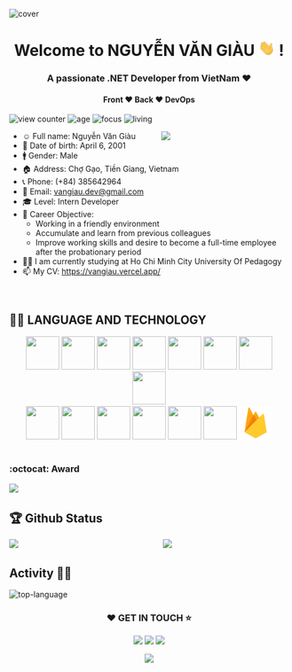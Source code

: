 ![cover](https://user-images.githubusercontent.com/75024999/158497699-b914ff2f-9f0a-4955-87fb-637548fde88b.png)

<h1 align="center"> Welcome to NGUYỄN VĂN GIÀU <img src="https://raw.githubusercontent.com/ABSphreak/ABSphreak/master/gifs/Hi.gif" width="30px"> ! </h1>

<h3 align="center">A passionate .NET Developer from VietNam  ❤</h3>
<h4 align="center">Front ❤ Back ❤ DevOps</h3> 

![view counter](https://komarev.com/ghpvc/?username=vangiaudev&label=Profile%20views&color=0e75b6&style=flat-square)
![age](https://img.shields.io/badge/age-20-blue)
![focus](https://img.shields.io/badge/focus-FullStack-brightgreen)
![living](https://img.shields.io/badge/living-HoChiMinhCity-3c9)

<img align='right' src="https://media.giphy.com/media/M9gbBd9nbDrOTu1Mqx/giphy.gif" width="230">

-  ☺ Full name: Nguyễn Văn Giàu
- 📅 Date of birth:  April 6, 2001
- 🚹 Gender: Male
- 🏠 Address: Chợ Gạo, Tiền Giang, Vietnam
- 📞 Phone: (+84) 385642964
- 📧 Email: vangiau.dev@gmail.com
- 🎓 Level: Intern Developer
- 👯 Career Objective:
    + Working in a friendly environment
    + Accumulate and learn from previous colleagues
    + Improve working skills and desire to become a full-time employee after the probationary period
- 👨‍🎓 I am currently studying at Ho Chi Minh City University Of Pedagogy
- 📫 My CV: https://vangiau.vercel.app/
<br />


## 👨‍💻 LANGUAGE AND TECHNOLOGY

<div align="center">
  
<img src="https://github.com/Subhampreet/Subhampreet/blob/master/logos/c++.png?raw=true" height="60" width="60">
<img src="https://github.com/Subhampreet/Subhampreet/blob/master/logos/JS.png?raw=true" height="60" width="60">
<img src="https://cdn.iconscout.com/icon/free/png-512/node-js-1174925.png" height="60" width="60">
<img src="https://i.imgur.com/ZxsaMVA.png?raw=true" height="60" width="60">
<img src="https://github.com/Subhampreet/Subhampreet/blob/master/logos/css.png?raw=true" height="60" width="60">
<img src="https://github.com/Subhampreet/Subhampreet/blob/master/logos/html.png?raw=true" height="60" width="60">
<img src="https://vangiaudev.github.io/PersonalBlog/img/logo-photoshop.png?raw=true" height="60" width="60">
<img src="https://vangiaudev.github.io/PersonalBlog/img/logo-csharp.png" height="60" width="60">

<br>

<img src="https://vangiaudev.github.io/PersonalBlog/img/logo-java.png?raw=true" height="60" width="60">
<img src="https://github.com/Subhampreet/Subhampreet/blob/master/logos/sql.png?raw=true" height="60" width="60">
<img src="https://vangiaudev.github.io/PersonalBlog/img/logo-javascript.png?raw=true" height="60" width="60">
<img src="https://vangiaudev.github.io/PersonalBlog/img/logo-html.png?raw=true" height="60" width="60">
<img src="https://github.com/Subhampreet/Subhampreet/blob/master/logos/vs.png?raw=true" height="60" width="60">
<img src="https://github.com/Subhampreet/Subhampreet/blob/master/logos/bootstrap.png?raw=true" height="60" width="60">
<img height="60" src="https://raw.githubusercontent.com/github/explore/80688e429a7d4ef2fca1e82350fe8e3517d3494d/topics/firebase/firebase.png">

</div>

<br >

### :octocat: Award
<img  src="https://user-images.githubusercontent.com/75024999/197905302-0ff7eed3-8df2-4d10-812c-a4301b7e1746.jpg" width="50%" >

## 🏆 Github Status

<img  src="https://github-readme-stats.vercel.app/api?username=vangiaudev&show_icons=true&hide_border=true&theme=tokyonight" width="45%" align="right" >
<img  src="https://github-readme-streak-stats.herokuapp.com/?user=vangiaudev&theme=tokyonight" width="45%" >
<br>


## Activity 👩‍💻

![top-language](https://github-readme-stats.vercel.app/api/top-langs?username=vangiaudev&count_private=true&show_icons=true&locale=en&layout=compact&theme=tokyonight) 


<div align="center">
  
  
  

### ❤️  GET IN TOUCH  ⭐


[<img src="https://img.shields.io/badge/instagram-%23E4405F.svg?&style=for-the-badge&logo=instagram&logoColor=white">](https://www.instagram.com/vangiau.dev)
[<img src="https://img.shields.io/badge/facebook-%231877F2.svg?&style=for-the-badge&logo=facebook&logoColor=white">](https://www.facebook.com/vangiau.dev)
[<img src="https://img.shields.io/badge/Portfolio-%23000000.svg?&style=for-the-badge">](https://vangiaudev.github.io/PersonalBlog/index.html)


<a href="https://vangiaudev.github.io/MyMusicPlayer/Media/index.html"><img height="50" src="https://svgsilh.com/svg/1837426.svg"></a>

</div>






